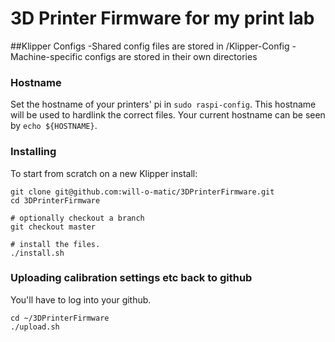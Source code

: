 # 3D Printer Firmware for my print lab

##Klipper Configs
-Shared config files are stored in /Klipper-Config
-Machine-specific configs are stored in their own directories

### Hostname

Set the hostname of your printers' pi in `sudo raspi-config`. This hostname will be used to hardlink the correct files. Your current hostname can be seen by `echo ${HOSTNAME}`.

### Installing

To start from scratch on a new Klipper install:

```text
git clone git@github.com:will-o-matic/3DPrinterFirmware.git
cd 3DPrinterFirmware

# optionally checkout a branch
git checkout master

# install the files. 
./install.sh
```

### Uploading calibration settings etc back to github

You'll have to log into your github.

```text
cd ~/3DPrinterFirmware
./upload.sh
```
